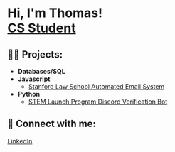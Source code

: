 <h1>Hi, I'm Thomas! <br/><a href="https://github.com/tphamer8">CS Student</a>

<h2>👨‍💻 Projects:</h2>

- <b>Databases/SQL</b>
- <b>Javascript</b>
  - [Stanford Law School Automated Email System](https://github.com/tphamer8/SLSAutomatedEmailSystem/blob/main/README.md)
- <b>Python</b>
  - [STEM Launch Program Discord Verification Bot](https://github.com/tphamer8/SLP_Discord_Bot)

<!--<h2>📺 Popular YouTube Videos</h2> -->

<h2> 🤳 Connect with me:</h2>
<a href="www.linkedin.com/in/tmpham888">LinkedIn</a>
<!--
**joshmadakor1/joshmadakor1** is a ✨ _special_ ✨ repository because its `README.md` (this file) appears on your GitHub profile.

Here are some ideas to get you started:

- 🔭 I’m currently working on ...
- 🌱 I’m currently learning ...
- 👯 I’m looking to collaborate on ...
- 🤔 I’m looking for help with ...
- 💬 Ask me about ...
- 📫 How to reach me: ...
- 😄 Pronouns: ...
- ⚡ Fun fact: ...
-->
